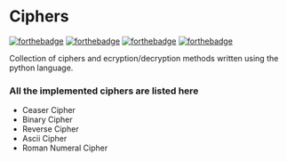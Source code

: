 # Ciphers

[![forthebadge](https://forthebadge.com/images/badges/built-with-love.svg)](https://forthebadge.com)
[![forthebadge](https://forthebadge.com/images/badges/built-with-swag.svg)](https://forthebadge.com)
[![forthebadge](https://forthebadge.com/images/badges/made-with-reason.svg)](https://forthebadge.com)
[![forthebadge](https://forthebadge.com/images/badges/made-with-python.svg)](https://forthebadge.com)

Collection of ciphers and ecryption/decryption methods written using the python language.

### All the implemented ciphers are listed here

* Ceaser Cipher
* Binary Cipher
* Reverse Cipher
* Ascii Cipher
* Roman Numeral Cipher